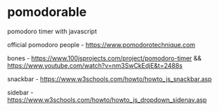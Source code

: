 # pomodorable
 pomodoro timer with javascript

 official pomodoro people - https://www.pomodorotechnique.com

 bones - https://www.100jsprojects.com/project/pomodoro-timer && https://www.youtube.com/watch?v=nm3SwCkEdjE&t=2488s
 
 snackbar - https://www.w3schools.com/howto/howto_js_snackbar.asp

 sidebar - https://www.w3schools.com/howto/howto_js_dropdown_sidenav.asp